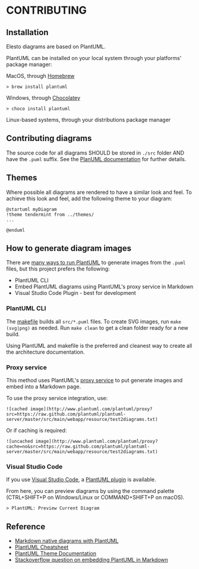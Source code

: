 # CONTRIBUTING

## Installation

Elesto diagrams are based on PlantUML. 

PlantUML can be installed on your local system through your platforms' package manager:

MacOS, through [Homebrew](https://brew.sh/)

```
> brew install plantuml
```

Windows, through [Chocolatey](https://chocolatey.org/)

```
> choco install plantuml
```

Linux-based systems, through your distributions package manager

## Contributing diagrams

The source code for all diagrams SHOULD be stored in `./src` folder AND have the `.puml` suffix. See the [PlanUML documentation](https://plantuml.com) for further details.

## Themes

Where possible all diagrams are rendered to have a similar look and feel. To achieve this look and feel, add the following theme to your diagram:

```
@startuml myDiagram
!theme tendermint from ../themes/
...

@enduml
```

## How to generate diagram images

There are [many ways to run PlantUML](https://plantuml.com/running) to generate images from the `.puml` files, but this project prefers the following: 

* PlantUML CLI
* Embed PlantUML diagrams using PlantUML's proxy service in Markdown
* Visual Studio Code Plugin - best for development

### PlantUML CLI

The [makefile](./makefile) builds all `src/*.puml` files. To create SVG images, run `make (svg|png)` as needed. Run 
`make clean` to get a clean folder ready for a new build.

Using PlantUML and makefile is the preferred and cleanest way to create all the architecture documentation.

### Proxy service

This method uses PlantUML's [proxy service](https://plantuml.com/server) to put generate images and embed into a Markdown page. 

To use the proxy service integration, use:

```
![cached image](http://www.plantuml.com/plantuml/proxy?src=https://raw.github.com/plantuml/plantuml-server/master/src/main/webapp/resource/test2diagrams.txt)
```
Or if caching is required:
```
![uncached image](http://www.plantuml.com/plantuml/proxy?cache=no&src=https://raw.github.com/plantuml/plantuml-server/master/src/main/webapp/resource/test2diagrams.txt)
```

### Visual Studio Code

If you use [Visual Studio Code](https://code.visualstudio.com/), a [PlantUML plugin](https://marketplace.visualstudio.com/items?itemName=jebbs.plantuml) is available. 

From here, you can preview diagrams by using the command palette (CTRL+SHIFT+P on Windows/Linux or COMMAND+SHIFT+P on macOS).

```
> PlantUML: Preview Current Diagram
```



## Reference

* [Markdown native diagrams with PlantUML](https://blog.anoff.io/2018-07-31-diagrams-with-plantuml/)
* [PlantUML Cheatsheet](https://blog.anoff.io/puml-cheatsheet.pdf)
* [PlantUML Theme Documentation](https://plantuml.com/theme)
* [Stackoverflow question on embedding PlantUML in Markdown](https://stackoverflow.com/questions/32203610/how-to-integrate-uml-diagrams-into-gitlab-or-github)